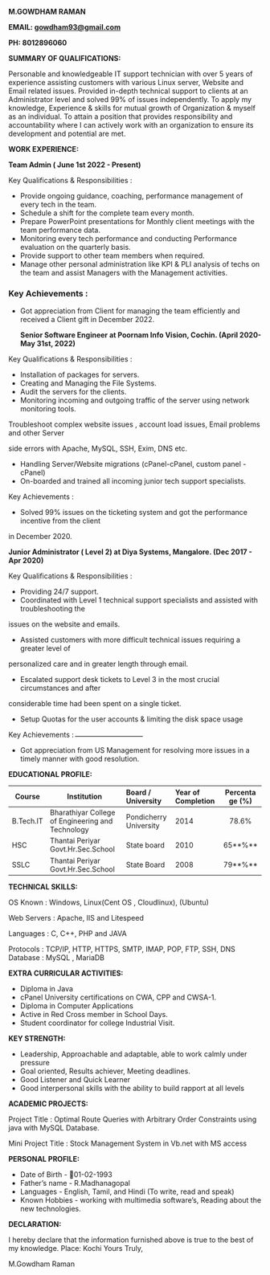 ﻿**M.GOWDHAM RAMAN**
 
**EMAIL: [gowdham93@gmail.com ](mailto:gowdham93@gmail.com)**

**PH: 8012896060**

**SUMMARY OF QUALIFICATIONS:**

Personable and knowledgeable IT support technician with over 5 years of experience assisting customers with various Linux server, Website and Email related issues. Provided in-depth technical support to clients at an Administrator level and solved 99% of issues independently. To apply my knowledge, Experience & skills for mutual growth of Organization & myself as an individual. To attain a position that provides responsibility and accountability where I can actively work with an organization to ensure its development and potential are met.

**WORK EXPERIENCE:**

**Team Admin ( June 1st 2022 - Present)**

Key Qualifications & Responsibilities :

- Provide ongoing guidance, coaching, performance management of every tech in the team.
- Schedule a shift for the complete team every month.
- Prepare PowerPoint presentations for Monthly client meetings with the team performance data.
- Monitoring every tech performance and conducting Performance evaluation on the quarterly basis.
- Provide support to other team members when required.
- Manage other personal administration like KPI & PLI analysis of techs on the team and assist Managers with the Management activities.

### Key Achievements :

- Got appreciation from Client for managing the team efficiently and received a Client gift in December 2022.

  **Senior Software Engineer at Poornam Info Vision, Cochin. (April 2020- May 31st, 2022)**

Key Qualifications & Responsibilities :

- Installation of packages for servers.
- Creating and Managing the File Systems.
- Audit the servers for the clients.
- Monitoring incoming and outgoing traffic of the server using network monitoring tools.

Troubleshoot complex website issues , account load issues, Email problems and other Server

side errors with Apache, MySQL, SSH, Exim, DNS etc.

- Handling Server/Website migrations (cPanel-cPanel, custom panel - cPanel)
- On-boarded and trained all incoming junior tech support specialists.

Key Achievements :

- Solved 99% issues on the ticketing system and got the performance incentive from the client

in December 2020.

**Junior Administrator ( Level 2) at Diya Systems, Mangalore. (Dec 2017 - Apr 2020)**

Key Qualifications & Responsibilities :

- Providing 24/7 support.
- Coordinated with Level 1 technical support specialists and assisted with troubleshooting the

issues on the website and emails.

- Assisted customers with more difficult technical issues requiring a greater level of

personalized care and in greater length through email.

- Escalated support desk tickets to Level 3 in the most crucial circumstances and after

considerable time had been spent on a single ticket.

- Setup Quotas for the user accounts & limiting the disk space usage

Key Achievements :![](Aspose.Words.6ef6ec5b-bf0a-472d-8df7-5be8e5e3e9cd.003.png)

- Got appreciation from US Management for resolving more issues in a timely manner with good resolution.

**EDUCATIONAL PROFILE:**



|**Course**|**Institution**|**Board / University**|**Year of Completion**|**Percenta ge (%)**|
| - | - | :- | :- | :-: |
|B.Tech.IT|Bharathiyar College of Engineering and Technology|Pondicherry University|2014|78\.6%|
|HSC|Thantai Periyar Govt.Hr.Sec.School|State board|2010|65**%**|
|SSLC|Thantai Periyar Govt.Hr.Sec.School|State Board|2008|79**%**|

**TECHNICAL SKILLS:**

OS Known : Windows, Linux(Cent OS , Cloudlinux), (Ubuntu)

Web Servers : Apache, IIS and Litespeed

Languages : C, C++, PHP and JAVA

Protocols : TCP/IP, HTTP, HTTPS, SMTP, IMAP, POP, FTP, SSH, DNS Database : MySQL , MariaDB

**EXTRA CURRICULAR ACTIVITIES:**

- Diploma in Java
- cPanel University certifications on CWA, CPP and CWSA-1.
- Diploma in Computer Applications
- Active in Red Cross member in School Days.
- Student coordinator for college Industrial Visit.

**KEY STRENGTH:**

- Leadership, Approachable and adaptable, able to work calmly under pressure
- Goal oriented, Results achiever, Meeting deadlines.
- Good Listener and Quick Learner
- Good interpersonal skills with the ability to build rapport at all levels

**ACADEMIC PROJECTS:**

Project Title : Optimal Route Queries with Arbitrary Order Constraints using java with MySQL Database.

Mini Project Title : Stock Management System in Vb.net with MS access

**PERSONAL PROFILE:**

- Date of Birth - 01-02-1993
- Father’s name - R.Madhanagopal
- Languages - English, Tamil, and Hindi (To write, read and speak)
- Known Hobbies - working with multimedia software’s, Reading about the new technologies.


**DECLARATION:**

I hereby declare that the information furnished above is true to the best of my knowledge. Place: Kochi Yours Truly,

M.Gowdham Raman
